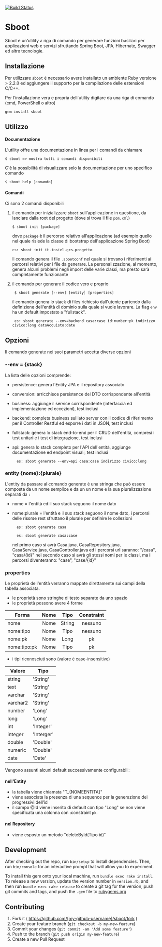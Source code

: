 [![Build Status](https://travis-ci.org/Simo/sboot.svg?branch=master)](https://travis-ci.org/Simo/sboot)

# Sboot 
Sboot è un'utility a riga di comando per generare funzioni basiliari per applicazioni web e servizi sfruttando Spring Boot, JPA, Hibernate, Swagger ed altre tecnologie.

## Installazione

Per utilizzare `sboot` è necessario avere installato un ambiente Ruby versione > 2.2.0 ed aggiungere il supporto per la compilazione delle estensioni C/C++.
  
  Per l'installazione vera e propria dell'utility digitare da una riga di comando (cmd, PowerShell o altro)

```ruby
gem install sboot
```

## Utilizzo


#### Documentazione

L'utility offre una documentazione in linea per i comandi da chiamare

    $ sboot => mostra tutti i comandi disponibili
    
C'è la possibilità di visualizzare solo la documentazione per uno specifico comando

    $ sboot help [comando]
    
#### Comandi

Ci sono 2 comandi disponibili

1.  il comando per inizializzare `sboot` sull'applicazione in questione, da lanciare dalla root del progetto (dove si trova il file `pom.xml`)

		$ sboot init [package]

	 dove `package` è il percorso relativo all'applicazione (ad esempio quello nel quale risiede la classe di bootstrap dell'applicazione Spring Boot)

		es: sboot init it.insiel.gcs.progetto
    
    Il comando genera il file `.sbootconf` nel quale si trovano i riferimenti ai percorsi relativi per i file da generare. La personalizzazione, al momento, genera alcuni problemi negli import delle varie classi, ma presto sarà completamente funzionante
    
2. il comando per generare il codice vero e proprio

		$ sboot generate [--env] [entity] [properties]
		
	il comando genera lo stack di files richiesto dall'utente partendo dalla definizione dell'entità di dominio sulla quale si vuole lavorare. La flag `env` ha un default impostato a "fullstack".
	
		es: sboot generate --env=backend casa:case id:number:pk indirizzo civico:long dataAcquisto:date
		
		
## Opzioni

Il comando generate nei suoi parametri accetta diverse opzioni

### --env = {stack}

La lista delle opzioni comprende:

+ persistence: genera l'Entity JPA e il repository associato
+ conversion: arricchisce persistence del DTO corrispondente all'entità
+ business: aggiunge il service corrispondente (interfaccia ed implementazione ed eccezioni), test inclusi
+ backend: completa business sul lato server con il codice di riferimento per il Controller Restful ed esporre i dati in JSON, test inclusi
+ fullstack: genera lo stack end-to-end per il CRUD dell'entità, compresi i test unitari e i test di integrazione, test inclusi
+ api: genera lo stack completo per l'API dell'entità, aggiunge documentazione ed endpoint visuali, test inclusi

		es: sboot generate --env=api casa:case indirizzo civico:long
		
### entity {nome}:{plurale}

L'entity da passare al comando generate è una stringa che può essere composta da un nome semplice e da un un nome e la sua pluralizzazione separati da `:`

+ nome = l'entità ed il suo stack seguono il nome dato
+ nome:plurale = l'entità e il suo stack seguono il nome dato, i percorsi delle risorse rest sfruttano il plurale per definire le collezioni

		es: sboot generate casa
		
		es: sboot generate casa:case
		
	nel primo caso si avrà Casa.java, CasaRepository.java, CasaService.java, CasaController.java ed i percorsi url saranno: "/casa", "casa/{id}"
	nel secondo caso si avrà gli stessi nomi per le classi, ma i percorsi diventeranno: "case", "case/{id}"
	
### properties

Le proprietà dell'entità verranno mappate direttamente sui campi della tabella associata.

+ le proprietà sono stringhe di testo separate da uno spazio
+ le proprietà possono avere 4 forme


| Forma        | Nome           | Tipo  | Constraint |
| ------------- |:---------:|:-----:|:-----:|
| nome      | Nome | String | nessuno |
| nome:tipo      | Nome      |  Tipo | nessuno |
| nome:pk | Nome   | Long | pk |
| nome:tipo:pk | Nome   | Tipo | pk |

+ i tipi riconosciuti sono (valore è case-insensitive)

| Valore | Tipo |
|-------|--------|
| string | 'String' |
| text | 'String' |
| varchar | 'String' |
| varchar2 | 'String' |
| number | 'Long' |
| long | 'Long' |
| int | 'Integer' |
| integer | 'Interger' |
| double | 'Double' |
| numeric | 'Double' |
| date | 'Date' |

 Vengono assunti alcuni default successivamente configurabili:
 
 
 #### nell'Entity

+ la tabella viene chiamata "T_{NOMEENTITA}"
+ viene associata la presenza di una sequence per la generazione dei progressivi dell'id
+ il campo @Id viene inserito di default con tipo "Long" se non viene specificata una colonna con :constraint `pk`.

#### nel Repository

+ viene esposto un metodo "deleteById(Tipo id)"

## Development

After checking out the repo, run `bin/setup` to install dependencies. Then, run `bin/console` for an interactive prompt that will allow you to experiment.

To install this gem onto your local machine, run `bundle exec rake install`. To release a new version, update the version number in `version.rb`, and then run `bundle exec rake release` to create a git tag for the version, push git commits and tags, and push the `.gem` file to [rubygems.org](https://rubygems.org).

## Contributing

1. Fork it ( https://github.com/[my-github-username]/sboot/fork )
2. Create your feature branch (`git checkout -b my-new-feature`)
3. Commit your changes (`git commit -am 'Add some feature'`)
4. Push to the branch (`git push origin my-new-feature`)
5. Create a new Pull Request
